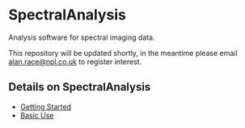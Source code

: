 # SpectralAnalysis
Analysis software for spectral imaging data.

This repository will be updated shortly, in the meantime please email alan.race@npl.co.uk to register interest.


## Details on SpectralAnalysis
* [Getting Started](https://github.com/AlanRace/SpectralAnalysis/wiki/Getting-Started)
* [Basic Use](https://github.com/AlanRace/SpectralAnalysis/wiki/Basic-Use)
